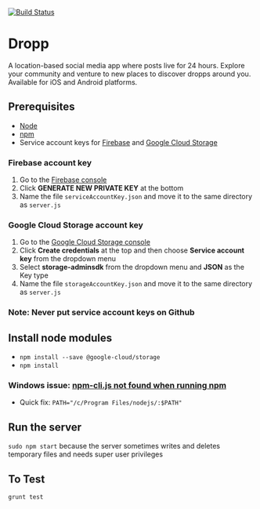 [![Build Status](https://travis-ci.org/StevenMccracken/Dropp.svg?branch=master)](https://travis-ci.org/StevenMccracken/Dropp)

# Dropp
A location-based social media app where posts live for 24 hours. Explore your community and venture to new places to discover dropps around you. Available for iOS and Android platforms.

## Prerequisites
   * [Node](https://nodejs.org/en/)
   * [npm](https://www.npmjs.com/)
   * Service account keys for [Firebase](https://firebase.google.com/) and [Google Cloud Storage](https://cloud.google.com/storage/)

### Firebase account key
1. Go to the [Firebase console](https://console.firebase.google.com/project/dropp-3a65d/settings/serviceaccounts/adminsdk)
2. Click **GENERATE NEW PRIVATE KEY** at the bottom
3. Name the file ```serviceAccountKey.json``` and move it to the same directory as ```server.js```

### Google Cloud Storage account key
1. Go to the [Google Cloud Storage console](https://console.cloud.google.com/apis/credentials?project=dropp-3a65d)
2. Click **Create credentials** at the top and then choose **Service account key** from the dropdown menu
3. Select **storage-adminsdk** from the dropdown menu and **JSON** as the Key type
4. Name the file ```storageAccountKey.json``` and move it to the same directory as ```server.js```

### Note: Never put service account keys on Github

## Install node modules
  - ```npm install --save @google-cloud/storage``` 
  - ```npm install```
### Windows issue: [npm-cli.js not found when running npm](http://stackoverflow.com/questions/24721903/npm-cli-js-not-found-when-running-npm)
   - Quick fix: ```PATH="/c/Program Files/nodejs/:$PATH"```

## Run the server
```sudo npm start``` because the server sometimes writes and deletes temporary files and needs super user privileges

## To Test
```grunt test```
